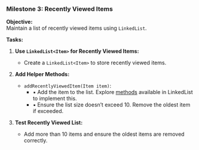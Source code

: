 ### Milestone 3: Recently Viewed Items

**Objective:**  
Maintain a list of recently viewed items using `LinkedList`.

**Tasks:**

1. **Use `LinkedList<Item>` for Recently Viewed Items:**
    - Create a `LinkedList<Item>` to store recently viewed items.

2. **Add Helper Methods:**
    - `addRecentlyViewedItem(Item item)`:
        - ▪ Add the item to the list. Explore [methods](https://docs.oracle.com/javase/8/docs/api/java/util/LinkedList.html) available in LinkedList to implement this.
        - ▪ Ensure the list size doesn’t exceed 10. Remove the oldest item if exceeded.

3. **Test Recently Viewed List:**
    - Add more than 10 items and ensure the oldest items are removed correctly.
